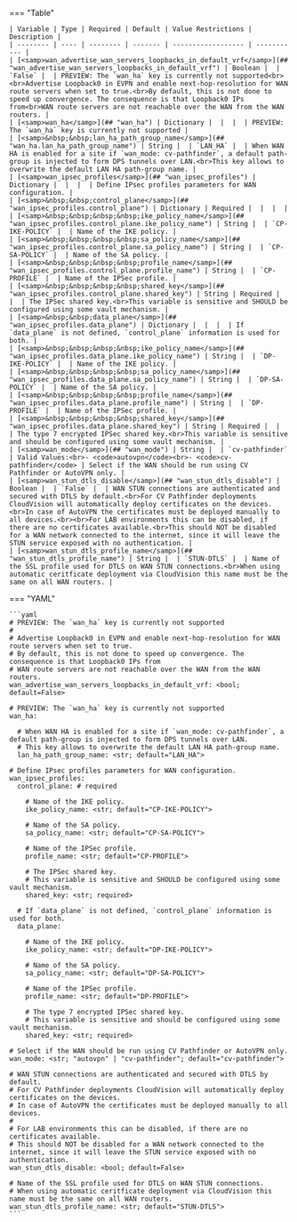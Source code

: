 <!--
  ~ Copyright (c) 2024 Arista Networks, Inc.
  ~ Use of this source code is governed by the Apache License 2.0
  ~ that can be found in the LICENSE file.
  -->
=== "Table"

    | Variable | Type | Required | Default | Value Restrictions | Description |
    | -------- | ---- | -------- | ------- | ------------------ | ----------- |
    | [<samp>wan_advertise_wan_servers_loopbacks_in_default_vrf</samp>](## "wan_advertise_wan_servers_loopbacks_in_default_vrf") | Boolean |  | `False` |  | PREVIEW: The `wan_ha` key is currently not supported<br><br>Advertise Loopback0 in EVPN and enable next-hop-resolution for WAN route servers when set to true.<br>By default, this is not done to speed up convergence. The consequence is that Loopback0 IPs from<br>WAN route servers are not reachable over the WAN from the WAN routers. |
    | [<samp>wan_ha</samp>](## "wan_ha") | Dictionary |  |  |  | PREVIEW: The `wan_ha` key is currently not supported |
    | [<samp>&nbsp;&nbsp;lan_ha_path_group_name</samp>](## "wan_ha.lan_ha_path_group_name") | String |  | `LAN_HA` |  | When WAN HA is enabled for a site if `wan_mode: cv-pathfinder`, a default path-group is injected to form DPS tunnels over LAN.<br>This key allows to overwrite the default LAN HA path-group name. |
    | [<samp>wan_ipsec_profiles</samp>](## "wan_ipsec_profiles") | Dictionary |  |  |  | Define IPsec profiles parameters for WAN configuration. |
    | [<samp>&nbsp;&nbsp;control_plane</samp>](## "wan_ipsec_profiles.control_plane") | Dictionary | Required |  |  |  |
    | [<samp>&nbsp;&nbsp;&nbsp;&nbsp;ike_policy_name</samp>](## "wan_ipsec_profiles.control_plane.ike_policy_name") | String |  | `CP-IKE-POLICY` |  | Name of the IKE policy. |
    | [<samp>&nbsp;&nbsp;&nbsp;&nbsp;sa_policy_name</samp>](## "wan_ipsec_profiles.control_plane.sa_policy_name") | String |  | `CP-SA-POLICY` |  | Name of the SA policy. |
    | [<samp>&nbsp;&nbsp;&nbsp;&nbsp;profile_name</samp>](## "wan_ipsec_profiles.control_plane.profile_name") | String |  | `CP-PROFILE` |  | Name of the IPSec profile. |
    | [<samp>&nbsp;&nbsp;&nbsp;&nbsp;shared_key</samp>](## "wan_ipsec_profiles.control_plane.shared_key") | String | Required |  |  | The IPSec shared key.<br>This variable is sensitive and SHOULD be configured using some vault mechanism. |
    | [<samp>&nbsp;&nbsp;data_plane</samp>](## "wan_ipsec_profiles.data_plane") | Dictionary |  |  |  | If `data_plane` is not defined, `control_plane` information is used for both. |
    | [<samp>&nbsp;&nbsp;&nbsp;&nbsp;ike_policy_name</samp>](## "wan_ipsec_profiles.data_plane.ike_policy_name") | String |  | `DP-IKE-POLICY` |  | Name of the IKE policy. |
    | [<samp>&nbsp;&nbsp;&nbsp;&nbsp;sa_policy_name</samp>](## "wan_ipsec_profiles.data_plane.sa_policy_name") | String |  | `DP-SA-POLICY` |  | Name of the SA policy. |
    | [<samp>&nbsp;&nbsp;&nbsp;&nbsp;profile_name</samp>](## "wan_ipsec_profiles.data_plane.profile_name") | String |  | `DP-PROFILE` |  | Name of the IPSec profile. |
    | [<samp>&nbsp;&nbsp;&nbsp;&nbsp;shared_key</samp>](## "wan_ipsec_profiles.data_plane.shared_key") | String | Required |  |  | The type 7 encrypted IPSec shared key.<br>This variable is sensitive and should be configured using some vault mechanism. |
    | [<samp>wan_mode</samp>](## "wan_mode") | String |  | `cv-pathfinder` | Valid Values:<br>- <code>autovpn</code><br>- <code>cv-pathfinder</code> | Select if the WAN should be run using CV Pathfinder or AutoVPN only. |
    | [<samp>wan_stun_dtls_disable</samp>](## "wan_stun_dtls_disable") | Boolean |  | `False` |  | WAN STUN connections are authenticated and secured with DTLS by default.<br>For CV Pathfinder deployments CloudVision will automatically deploy certificates on the devices.<br>In case of AutoVPN the certificates must be deployed manually to all devices.<br><br>For LAB environments this can be disabled, if there are no certificates available.<br>This should NOT be disabled for a WAN network connected to the internet, since it will leave the STUN service exposed with no authentication. |
    | [<samp>wan_stun_dtls_profile_name</samp>](## "wan_stun_dtls_profile_name") | String |  | `STUN-DTLS` |  | Name of the SSL profile used for DTLS on WAN STUN connections.<br>When using automatic ceritficate deployment via CloudVision this name must be the same on all WAN routers. |

=== "YAML"

    ```yaml
    # PREVIEW: The `wan_ha` key is currently not supported
    #
    # Advertise Loopback0 in EVPN and enable next-hop-resolution for WAN route servers when set to true.
    # By default, this is not done to speed up convergence. The consequence is that Loopback0 IPs from
    # WAN route servers are not reachable over the WAN from the WAN routers.
    wan_advertise_wan_servers_loopbacks_in_default_vrf: <bool; default=False>

    # PREVIEW: The `wan_ha` key is currently not supported
    wan_ha:

      # When WAN HA is enabled for a site if `wan_mode: cv-pathfinder`, a default path-group is injected to form DPS tunnels over LAN.
      # This key allows to overwrite the default LAN HA path-group name.
      lan_ha_path_group_name: <str; default="LAN_HA">

    # Define IPsec profiles parameters for WAN configuration.
    wan_ipsec_profiles:
      control_plane: # required

        # Name of the IKE policy.
        ike_policy_name: <str; default="CP-IKE-POLICY">

        # Name of the SA policy.
        sa_policy_name: <str; default="CP-SA-POLICY">

        # Name of the IPSec profile.
        profile_name: <str; default="CP-PROFILE">

        # The IPSec shared key.
        # This variable is sensitive and SHOULD be configured using some vault mechanism.
        shared_key: <str; required>

      # If `data_plane` is not defined, `control_plane` information is used for both.
      data_plane:

        # Name of the IKE policy.
        ike_policy_name: <str; default="DP-IKE-POLICY">

        # Name of the SA policy.
        sa_policy_name: <str; default="DP-SA-POLICY">

        # Name of the IPSec profile.
        profile_name: <str; default="DP-PROFILE">

        # The type 7 encrypted IPSec shared key.
        # This variable is sensitive and should be configured using some vault mechanism.
        shared_key: <str; required>

    # Select if the WAN should be run using CV Pathfinder or AutoVPN only.
    wan_mode: <str; "autovpn" | "cv-pathfinder"; default="cv-pathfinder">

    # WAN STUN connections are authenticated and secured with DTLS by default.
    # For CV Pathfinder deployments CloudVision will automatically deploy certificates on the devices.
    # In case of AutoVPN the certificates must be deployed manually to all devices.
    #
    # For LAB environments this can be disabled, if there are no certificates available.
    # This should NOT be disabled for a WAN network connected to the internet, since it will leave the STUN service exposed with no authentication.
    wan_stun_dtls_disable: <bool; default=False>

    # Name of the SSL profile used for DTLS on WAN STUN connections.
    # When using automatic ceritficate deployment via CloudVision this name must be the same on all WAN routers.
    wan_stun_dtls_profile_name: <str; default="STUN-DTLS">
    ```
